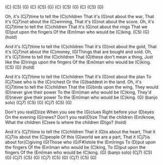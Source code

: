(C) (C5) (G)  (C) (C5) (G)
(C) (C5) (G)  (C) (C5) (G)

Oh, it's (Cj7)time to tell the (C)children
That it's (G)not about the war,
That it's (Cj7)not about the (C)winning,
That it's (G)not about the score.
Oh, it's (Cj7)time to tell the (C)children
That it's (G)not about the rings
That we (D)put upon the fingers
Of the (Em)man who would be (C)king. (C5) (G) (hold)

And it's (Cj7)time to tell the (C)children
That it's (G)not about the gold,
That it's (Cj7)not about the (C)money,
(G)Things that are bought and sold.
Oh, it's (Cj7)time to tell the (C)children
That (G)these don't mean a thing,
Just like the (D)rings upon the fingers
Of the (Em)man who would be (C)king. (C5) (G) (hold)

And it's (Cj7)time to tell the (C)children
That it's (G)not about the plan
To (Cj7)see who is the (C)richest
Or the (G)baddest in the land.
Oh, it's (Cj7)time to tell the (C)children
That the (G)birds upon the wing,
They would (D)never give their power
To the (Em)man who would be (C)king,
They'd (D)never give their power
To the (Em)man who would be (C)king. (G)
(banjo solo)
(Cj7)  (C5)  (G)  (Cj7)  (C5)  (G)

Don't you real(D)ize
When you see the (G)clues
Right before your (D)eyes
On the evening (G)news?
Don't you real(D)ize
That the children (Em)know,
What the children (C)see
Is where the children (D)go? (hold)

And it's (Cj7)time to tell the (C)children
That it (G)is about the heart,
That it (Cj7)is about the (C)people
Of this (G)world we are a part,
That it (Cj7)is about for(C)giving
(G)Those who (G/F#)stole the (Em)rings
To (D)put upon the fingers
Of the (Em)man who would be (C)king,
To (D)put upon the fingers
Of the (Em)man who would be (C)king. (G)
(banjo solo)
(Cj7)  (C5)  (G)  (Cj7)  (C5)  (G)
(Cj7)  (C5)  (G)  (Cj7)  (C5)  (G)
